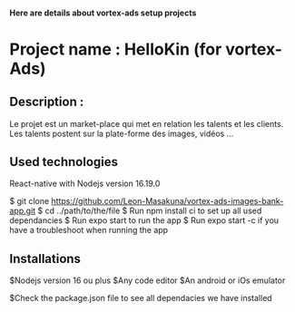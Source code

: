 #### Here are details about vortex-ads setup projects

# Project name : HelloKin (for vortex-Ads)

## Description :

Le projet est un market-place qui met en relation les talents et les clients. Les talents postent sur la plate-forme des images, vidéos ...

## Used technologies

React-native with Nodejs version 16.19.0

$ git clone https://github.com/Leon-Masakuna/vortex-ads-images-bank-app.git
$ cd ../path/to/the/file
$ Run npm install ci to set up all used dependancies
$ Run expo start to run the app
$ Run expo start -c if you have a troubleshoot when running the app

## Installations

$Nodejs version 16 ou plus
$Any code editor
$An android or iOs emulator

$Check the package.json file to see all dependacies we have installed
